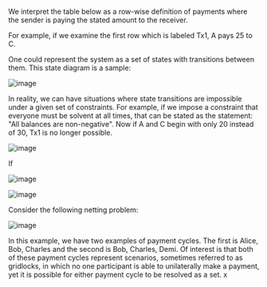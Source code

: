 We interpret the table below as a row-wise definition of payments where the sender is paying the stated amount to the receiver. 

For example, if we examine the first row which is labeled Tx1, A pays 25 to C. 

One could represent the system as a set of states with transitions between them. This state diagram is a sample:

![image](https://github.com/stanleyyong/DataEngineerInterview/assets/18695878/b250fd69-61e0-4ac2-a1ee-0bc2c8315528)

In reality, we can have situations where state transitions are impossible under a given set of constraints. For example, if we impose a constraint that everyone must be solvent at all times, that can be stated as the statement: "All balances are non-negative". Now if A and C begin with only 20 instead of 30, Tx1 is no longer possible. 

![image](https://github.com/stanleyyong/DataEngineerInterview/assets/18695878/9e8628e0-501f-41c5-86d6-4b8ea36acc98)

If

![image](https://github.com/stanleyyong/DataEngineerInterview/assets/18695878/9950b731-b238-4b7a-b674-bdb390a97d8b)


![image](https://github.com/stanleyyong/DataEngineerInterview/assets/18695878/880745e7-515a-4df2-9e80-7a6fa187130e)

Consider the following netting problem:

![image](https://github.com/stanleyyong/DataEngineerInterview/assets/18695878/bd3de98c-e5dd-460f-99eb-272d87f7d3f9)
 
In this example, we have two examples of payment cycles. The first is Alice, Bob, Charles and the second is Bob, Charles, Demi. Of interest is that both of these payment cycles represent scenarios, sometimes referred to as gridlocks, in which no one participant is able to unilaterally make a payment, yet it is possible for either payment cycle to be resolved as a set.
x
